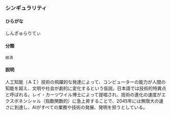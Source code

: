 <div style="display:none;">

## [あ行](securities-terms?id=あ行)
## [か行](securities-terms?id=か行)
## [さ行](securities-terms?id=さ行)

</div>

### シンギュラリティ

#### ひらがな

しんぎゅらりてぃ

#### 分類

`経済`

#### 説明

人工知能（ＡＩ）技術の飛躍的な発達によって、コンピューターの能力が人間の知能を超え、文明や社会が劇的に変化するという仮説。日本語では技術的特異点と呼ばれる。レイ・カーツワイル博士によって提唱され、技術の進化の速度がエクスポネンシャル（指数関数的）に急上昇することで、2045年には無限大の速さに到達し、AIがすべての業務や技術の発展、発明を担うとしている。

<div style="display:none;">

## [た行](securities-terms?id=た行)
## [な行](securities-terms?id=な行)
## [は行](securities-terms?id=は行)
## [ま行](securities-terms?id=ま行)
## [や行](securities-terms?id=や行)
## [ら行](securities-terms?id=ら行)
## [わ行](securities-terms?id=わ行)
## [英数字・記号](securities-terms?id=英数字・記号)

</div>

